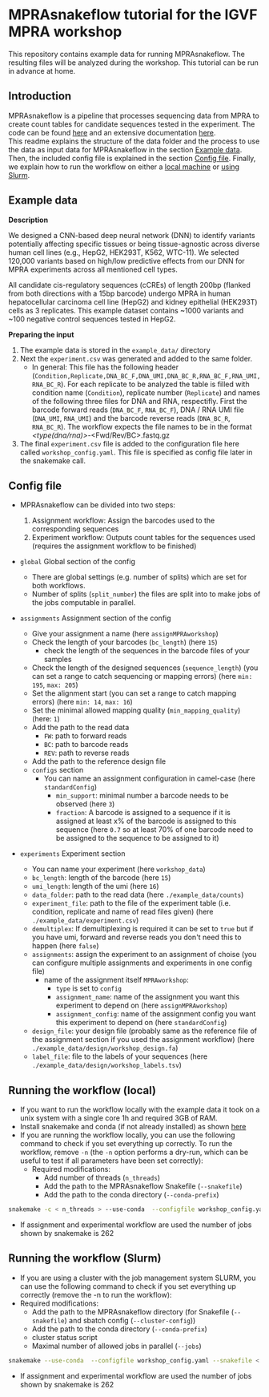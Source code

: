 # MPRAsnakeflow tutorial for the IGVF MPRA workshop

This repository contains example data for running MPRAsnakeflow. The resulting files will be analyzed during the workshop. This tutorial can be run in advance at home. 

## Introduction

MPRAsnakeflow is a pipeline that processes sequencing data from MPRA to create count tables for candidate sequences tested in the experiment.
The code can be found [here](https://github.com/kircherlab/MPRAsnakeflow) and an extensive documentation [here](https://mprasnakeflow.readthedocs.io/en/latest/).  
This readme explains the structure of the data folder and the process to use the data as input data for MPRAsnakeflow in the section [Example data](#example-data). Then, the included config file is explained in the section [Config file](#config-file). Finally, we explain how to run the workflow on either a [local machine](#running-the-workflow-local) or [using Slurm](#running-the-workflow-slurm).

## Example data

**Description**  

We designed a CNN-based deep neural network (DNN) to identify variants potentially affecting specific tissues or being tissue-agnostic across diverse human cell lines (e.g., HepG2, HEK293T, K562, WTC-11). We selected 120,000 variants based on high/low predictive effects from our DNN for MPRA experiments across all mentioned cell types.  

All candidate cis-regulatory sequences (cCREs) of length 200bp (flanked from both directions with a 15bp barcode) undergo MPRA in human hepatocellular carcinoma cell line (HepG2) and kidney epithelial (HEK293T) cells as 3 replicates. This example dataset contains ~1000 variants and ~100 negative control sequences tested in HepG2.  

**Preparing the input**  

1. The example data is stored in the `example_data/` directory
2. Next the `experiment.csv` was generated and added to the same folder. 
    - In general: This file has the following header (`Condition,Replicate,DNA_BC_F,DNA_UMI,DNA_BC_R,RNA_BC_F,RNA_UMI,RNA_BC_R`). For each replicate to be analyzed the table is filled with condition name (`Condition`), replicate number (`Replicate`) and names of the following three files for DNA and RNA, respectifly. First the barcode forward reads (`DNA_BC_F`, `RNA_BC_F`), DNA / RNA UMI file (`DNA_UMI`, `RNA_UMI`) and the barcode reverse reads (`DNA_BC_R`, `RNA_BC_R`).
The workflow expects the file names to be in the format <condition>_<type(dna/rna)>-<replicate>_<Fwd/Rev/BC>.fastq.gz
3. The final `experiment.csv` file is added to the configuration file here called `workshop_config.yaml`. This file is specified as config file later in the snakemake call.

## Config file
- MPRAsnakeflow can be divided into two steps: 
    1. Assignment workflow: Assign the barcodes used to the corresponding sequences
    2. Experiment workflow: Outputs count tables for the sequences used (requires the assignment workflow to be finished)
- `global` Global section of the config
  - There are global settings (e.g. number of splits) which are set for both workflows. 
  - Number of splits (`split_number`) the files are split into to make jobs of the jobs computable in parallel.
- `assignments` Assignment section of the config
  - Give your assignment a name (here `assignMPRAworkshop`)
  - Check the length of your barcodes (`bc_length`) (here `15`) 
    - check the length of the sequences in the barcode files of your samples
  - Check the length of the designed sequences (`sequence_length`) (you can set a range to catch sequencing or mapping errors) (here `min: 195`, `max: 205`)
  - Set the alignment start (you can set a range to catch mapping errors) (here `min: 14`, `max: 16`)
  - Set the minimal allowed mapping quality (`min_mapping_quality`) (here: `1`)
  - Add the path to the read data
    - `FW`: path to forward reads
    - `BC`: path to barcode reads
    - `REV`: path to reverse reads
  - Add the path to the reference design file
  - `configs` section
    - You can name an assignment configuration in camel-case (here `standardConfig`)
        - `min_support`: minimal number a barcode needs to be observed (here `3`)
        - `fraction`: A barcode is assigned to a sequence if it is assigned at least x% of the barcode is assigned to this sequence (here `0.7` so at least 70% of one barcode need to be assigned to the sequence to be assigned to it)

- `experiments` Experiment section
    - You can name your experiment (here `workshop_data`)
    - `bc_length`: length of the barcode (here `15`)
    - `umi_length`: length of the umi (here `16`)
    - `data_folder`: path to the read data (here `./example_data/counts`)
    - `experiment_file`: path to the file of the experiment table (i.e. condition, replicate and name of read files given) (here `./example_data/experiment.csv`)
    - `demultiplex`: If demultiplexing is required it can be set to `true` but if you have umi, forward and reverse reads you don't need this to happen (here `false`)
    - `assignments`: assign the experiment to an assignment of choise (you can configure multiple assignments and experiments in one config file)
      - name of the assignment itself `MPRAworkshop`:
        - `type` is set to `config`
        - `assignment_name`: name of the assignment you want this experiment to depend on (here `assignMPRAworkshop`)
        - `assignment_config`: name of the assignment config you want this experiment to depend on (here `standardConfig`)
    - `design_file`: your design file (probably same as the reference file of the assignment section if you used the assignment workflow) (here `./example_data/design/workshop_design.fa`)
    - `label_file`: file to the labels of your sequences (here `./example_data/design/workshop_labels.tsv`)


## Running the workflow (local)
- If you want to run the workflow locally with the example data it took on a unix system with a single core 1h and required 3GB of RAM.
- Install snakemake and conda (if not already installed) as shown [here](https://snakemake.readthedocs.io/en/v7.32.3/getting_started/installation.html)
- If you are running the workflow locally, you can use the following command to check if you set everything up correctly. To run the workflow, remove `-n` (the `-n` option performs a dry-run, which can be useful to test if all parameters have been set correctly):
    - Required modifications:
        - Add number of threads (`n_threads`)
        - Add the path to the MPRAsnakeflow Snakefile (`--snakefile`)
        - Add the path to the conda directory (`--conda-prefix`)
```bash
snakemake -c < n_threads > --use-conda  --configfile workshop_config.yaml --snakefile < path to your MPRAsnakeflow directory + workflow/Snakefile > --conda-prefix < conda installation path > --keep-going 
```
- If assignment and experimental workflow are used the number of jobs shown by snakemake is 262

## Running the workflow (Slurm)
- If you are using a cluster with the job management system SLURM, you can use the following command to check if you set everything up correctly (remove the -n to run the workflow):
- Required modifications:
    - Add the path to the MPRAsnakeflow directory (for Snakefile (`--snakefile`) and sbatch config (`--cluster-config`))
    - Add the path to the conda directory (`--conda-prefix`)
    - cluster status script
    - Maximal number of allowed jobs in parallel (`--jobs`)
```bash
snakemake --use-conda  --configfile workshop_config.yaml --snakefile < path to your MPRAsnakeflow directory + workflow/Snakefile > --conda-prefix < conda installation path > --keep-going --cluster-config < path to the MPRAsnakeflow directory + config/sbatch.yml > < if you have a cluster status script: --cluster-status status.py > --cluster "sbatch --parsable --nodes=1 --ntasks-per-node={cluster.threads} --mem {cluster.mem} -t {cluster.time} -p {cluster.queue} -o {cluster.output} -e {cluster.error}"  --jobs < maximal number of allowed jobs in parallel > --cluster-cancel scancel -n
```
- If assignment and experimental workflow are used the number of jobs shown by snakemake is 262
